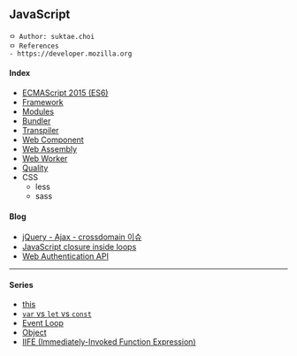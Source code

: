 ## JavaScript

```
ㅁ Author: suktae.choi
ㅁ References
- https://developer.mozilla.org
```

#### Index
- [ECMAScript 2015 (ES6)](es6)
- [Framework](framework)
- [Modules](modules)
- [Bundler](bundler)
- [Transpiler](transpiler)
- [Web Component](web-component)
- [Web Assembly](web-assembly)
- [Web Worker](web-worker)
- [Quality](quality)
- CSS
  - less
  - sass

#### Blog
- [jQuery - Ajax - crossdomain 이슈](http://igna.tistory.com/19)
- [JavaScript closure inside loops](https://stackoverflow.com/questions/750486/javascript-closure-inside-loops-simple-practical-example)
- [Web Authentication API](https://developer.mozilla.org/en-US/docs/Web/API/Web_Authentication_API)

***

#### Series

- [this](this)
- [`var` vs `let` vs `const`](var-let-const)
- [Event Loop]([https://medium.com/sjk5766/javascript-%EB%B9%84%EB%8F%99%EA%B8%B0-%ED%95%B5%EC%8B%AC-event-loop-%EC%A0%95%EB%A6%AC-422eb29231a8](https://medium.com/sjk5766/javascript-비동기-핵심-event-loop-정리-422eb29231a8))
- [Object](https://medium.com/sjk5766/javascript-object-%ED%83%90%EA%B5%AC%EC%83%9D%ED%99%9C-7bc906cc377c)
- [IIFE (Immediately-Invoked Function Expression)](https://medium.com/sjk5766/iife-immediately-invoked-function-expression-%EC%A0%95%EB%A6%AC-53ab6543b828)



